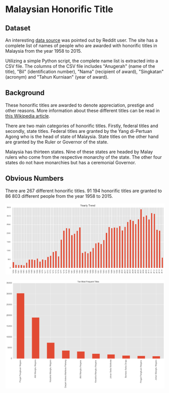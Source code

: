 # Malaysian Honorific Title

## Dataset

An interesting [data source](https://www.reddit.com/r/malaysia/comments/4ovwdt/if_you_need_to_check_if_someone_is_a_datuk_or_not/) was pointed out by Reddit user. The site has a complete list of names of people who are awarded with honorific titles in Malaysia from the year 1958 to 2015.

Utilizing a simple Python script, the complete name list is extracted into a CSV file. The columns of the CSV file includes "Anugerah" (name of the title), "Bil" (identification number), "Nama" (recipient of award), "Singkatan" (acronym) and "Tahun Kurniaan" (year of award).

## Background

These honorific titles are awarded to denote appreciation, prestige and other reasons. More information about these different titles can be read in [this Wikipedia article](https://en.wikipedia.org/wiki/Malay_styles_and_titles).

There are two main categories of honorific titles. Firstly, federal titles and secondly, state titles. Federal titles are granted by the Yang di-Pertuan Agong who is the head of state of Malaysia. State titles on the other hand are granted by the Ruler or Governor of the state.

Malaysia has thirteen states. Nine of these states are headed by Malay rulers who come from the respective monarchy of the state. The other four states do not have monarchies but has a ceremonial Governor.

## Obvious Numbers

There are 267 different honorific titles. 91 194 honorific titles are granted to 86 803 different people from the year 1958 to 2015.

![Yearly Trend](yearly_trend.png)

![Most popular](most_popular.png)
